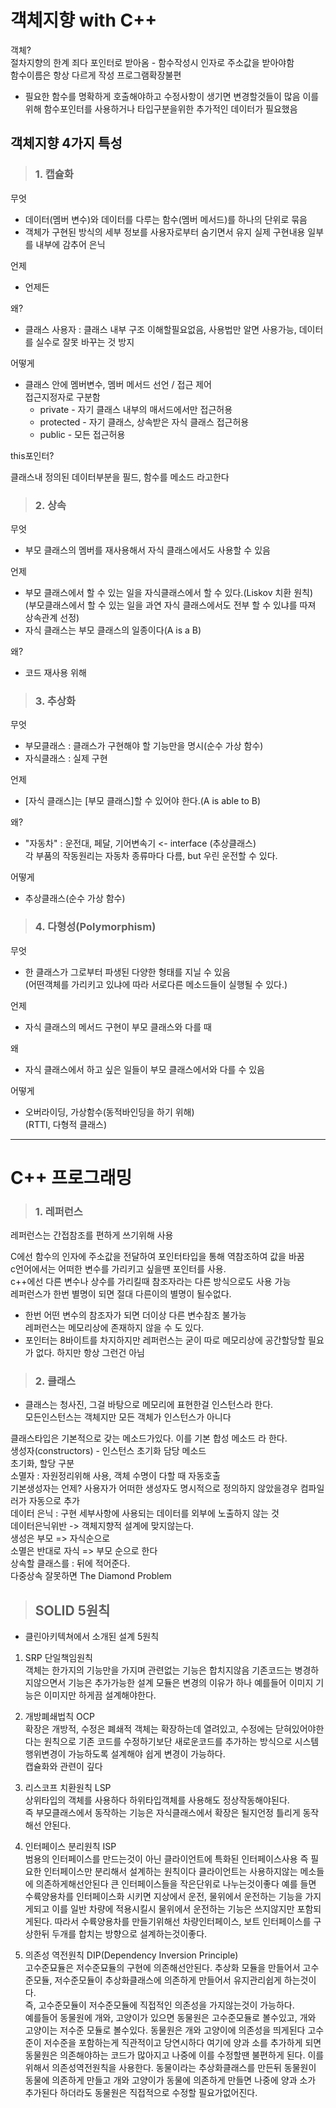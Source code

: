 # 객체지향 with C++
객체?   
절차지향의 한계 
죄다 포인터로 받아옴 - 함수작성시 인자로 주소값을 받아야함  
함수이름은 항상 다르게 작성 
프로그램확장불편    
- 필요한 함수를 명확하게 호출해야하고 수정사항이 생기면 변경할것들이 많음 이를 위해 함수포인터를 사용하거나 타입구분을위한 추가적인 데이터가 필요했음

## 객체지향 4가지 특성
>### 1. 캡슐화

무엇
- 데이터(멤버 변수)와 데이터를 다루는 함수(멤버 메서드)를 하나의 단위로 묶음
- 객체가 구현된 방식의 세부 정보를 사용자로부터 숨기면서 유지
        실제 구현내용 일부를 내부에 감추어 은닉   

언제
- 언제든

왜?
- 클래스 사용자 : 클래스 내부 구조 이해할필요없음, 사용법만 알면 사용가능, 데이터를 실수로 잘못 바꾸는 것 방지

어떻게
- 클래스 안에 멤버변수, 멤버 메서드 선언 / 접근 제어    
    접근지정자로 구분함
    * private - 자기 클래스 내부의 매서드에서만 접근허용
    * protected - 자기 클래스, 상속받은 자식 클래스 접근허용
    * public - 모든 접근허용    

this포인터?     

클래스내 정의된 데이터부분을 필드, 함수를 메소드 라고한다

>### 2. 상속     

무엇
- 부모 클래스의 멤버를 재사용해서 자식 클래스에서도 사용할 수 있음  

언제    
- 부모 클래스에서 할 수 있는 일을 자식클래스에서 할 수 있다.(Liskov 치환 원칙)    
    (부모클래스에서 할 수 있는 일을 과연 자식 클래스에서도 전부 할 수 있냐를 따져 상속관계 선정)
- 자식 클래스는 부모 클래스의 일종이다(A is a B)    

왜?
- 코드 재사용 위해

>### 3. 추상화

무엇
- 부모클래스 : 클래스가 구현해야 할 기능만을 명시(순수 가상 함수)
- 자식클래스 : 실제 구현

언제
- [자식 클래스]는 [부모 클래스]할 수 있어야 한다.(A is able to B)

왜?
- "자동차" : 운전대, 페달, 기어변속기 <- interface (추상클래스)  
        각 부품의 작동원리는 자동차 종류마다 다름, but 우린 운전할 수 있다.

어떻게
- 추상클래스(순수 가상 함수)

>### 4. 다형성(Polymorphism) 
무엇    
- 한 클래스가 그로부터 파생된 다양한 형태를 지닐 수 있음    
        (어떤객체를 가리키고 있냐에 따라 서로다른 메소드들이 실행될 수 있다.)

언제
- 자식 클래스의 메서드 구현이 부모 클래스와 다를 때

왜
- 자식 클래스에서 하고 싶은 일들이 부모 클래스에서와 다를 수 있음

어떻게
- 오버라이딩, 가상함수(동적바인딩을 하기 위해)  
        (RTTI, 다형적 클래스)

---

# C++ 프로그래밍

>### 1. 레퍼런스
레퍼런스는 간접참조를 편하게 쓰기위해 사용  

C에선 함수의 인자에 주소값을 전달하여 포인터타입을 통해 역참조하여 값을 바꿈    
c언어에서는 어떠한 변수를 가리키고 싶을땐 포인터를 사용.    
c++에선 다른 변수나 상수를 가리킬때 참조자라는 다른 방식으로도 사용 가능    
레퍼런스가 한번 별명이 되면 절대 다른이의 별명이 될수없다.  
 - 한번 어떤 변수의 참조자가 되면 더이상 다른 변수참조 불가능    
레퍼런스는 메모리상에 존재하지 않을 수 도 있다.
- 포인터는 8바이트를 차지하지만 레퍼런스는 굳이 따로 메모리상에 공간할당할 필요가 없다. 하지만 항상 그런건 아님
        
>### 2. 클래스
- 클래스는 청사진, 그걸 바탕으로 메모리에 표현한걸 인스턴스라 한다.     
모든인스턴스는 객체지만 모든 객체가 인스턴스가 아니다 

클래스타입은 기본적으로 갖는 메소드가있다. 이를 기본 합성 메소드 라 한다.   
생성자(constructors) - 인스턴스 초기화 담당 메소드  
초기화, 할당 구분   
소멸자 : 자원정리위해 사용, 객체 수명이 다할 때 자동호출    
기본생성자는 언제? 사용자가 어떠한 생성자도 명시적으로 정의하지 않았을경우 컴파일러가 자동으로 추가     
데이터 은닉 : 구현 세부사항에 사용되는 데이터를 외부에 노출하지 않는 것     
데이터은닉위반 -> 객체지향적 설계에 맞지않는다.     
생성은 부모 => 자식순으로   
소멸은 반대로 자식 => 부모 순으로 한다  
상속할 클래스를 : 뒤에 적어준다.    
다중상속 잘못하면 The Diamond Problem   

>## SOLID 5원칙
- 클린아키텍쳐에서 소개된 설계 5원칙

1. SRP 단일책임원칙     
객체는 한가지의 기능만을 가지며 관련없는 기능은 합치지않음
기존코드는 병경하지않으면서 기능은 추가가능한 설계
모듈은 변경의 이유가 하나 예를들어 이미지 기능은 이미지만 하게끔 설계해야한다.

2. 개방폐쇄법칙 OCP     
확장은 개방적, 수정은 폐쇄적
객체는 확장하는데 열려있고, 수정에는 닫혀있어야한다는 원칙으로
기존 코드를 수정하기보단 새로운코드를 추가하는 방식으로 시스템 행위변경이 가능하도록 설계해야 쉽게 변경이 가능하다.     
캡슐화와 관련이 깊다

3. 리스코프 치환원칙 LSP        
상위타입의 객체를 사용하다 하위타입객체를 사용해도 정상작동해야된다.    
즉 부모클래스에서 동작하는 기능은 자식클래스에서 확장은 될지언정 틀리게 동작해선 안된다.

4. 인터페이스 분리원칙 ISP      
범용의 인터페이스를 만드는것이 아닌 클라이언트에 특화된  인터페이스사용
즉 필요한 인터페이스만 분리해서 설계하는 원칙이다
클라이언트는 사용하지않는 메소들에 의존하게해선안된다
큰 인터페이스들을 작은단위로 나누는것이좋다
예를 들면 수륙양용차를 인터페이스화 시키면 지상에서 운전, 물위에서 운전하는 기능을 가지게되고 
이를 일반 차량에 적용시킬시 물위에서 운전하는 기능은 쓰지않지만 포함되게된다.
따라서 수륙양용차를 만들기위해선 차량인터페이스, 보트 인터페이스를 구상한뒤
두개를 합치는 방향으로 설계하는것이좋다.

5. 의존성 역전원칙 DIP(Dependency Inversion Principle)  
고수준묘듈은 저수준묘듈의 구현에 의존해선안된다.
추상화 모듈을 만들어서 고수준모듈, 저수준모듈이 추상화클래스에 의존하게 만들어서 유지관리쉽게 하는것이다.       
즉, 고수준모듈이 저수준모듈에 직접적인 의존성을 가지않는것이 가능하다.  
예를들어 동물원에 개와, 고양이가 있으면 동물원은 고수준모듈로 볼수있고, 개와 고양이는 저수준 모듈로 볼수있다.
동물원은 개와 고양이에 의존성을 띄게된다 고수준이 저수준을 포함하는게 직관적이고 당연시하다
여기에 양과 소를 추가하게 되면 동물원은 의존해야하는 코드가 많아지고 나중에 이를 수정할땐 불편하게 된다.
이를 위해서 의존성역전원칙을 사용한다.
동물이라는 추상화클래스를 만든뒤 동물원이 동물에 의존하게 만들고 개와 고양이가 동물에 의존하게 만들면 나중에 양과 소가 추가된다 하더라도 동물원은 직접적으로 수정할 필요가없어진다.